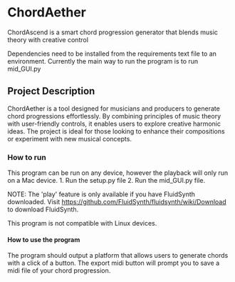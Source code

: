 # ChordAether
ChordAscend is a smart chord progression generator that blends music theory with creative control

Dependencies need to be installed from the requirements text file to an environment. Currently the main way to run the program is to run mid_GUI.py

## Project Description

ChordAether is a tool designed for musicians and producers to generate chord progressions effortlessly. By combining principles of music theory with user-friendly controls, it enables users to explore creative harmonic ideas. The project is ideal for those looking to enhance their compositions or experiment with new musical concepts.

### How to run
This program can be run on any device, however the playback will only run on a Mac device.
1.
Run the setup.py file
2.
Run the mid_GUI.py file.

NOTE: The 'play' feature is only available if you have FluidSynth downloaded.
Visit https://github.com/FluidSynth/fluidsynth/wiki/Download to download FluidSynth.

This program is not compatible with Linux devices.

#### How to use the program

The program should output a platform that allows users to generate chords with a click of a button.
The export midi button will prompt you to save a midi file of your chord progression.